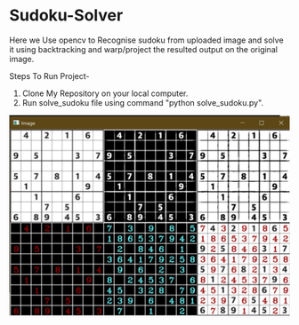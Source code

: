 # Sudoku-Solver

Here we Use opencv to Recognise sudoku from uploaded image and solve it using backtracking and warp/project the resulted output on the original image.

Steps To Run Project-


  1. Clone My Repository on your local computer.
  2. Run solve_sudoku file using command "python solve_sudoku.py".


![alt text](https://github.com/tj0389/Sudoku-Solver/blob/main/Screenshot%202020-11-09%20114810.jpg)



